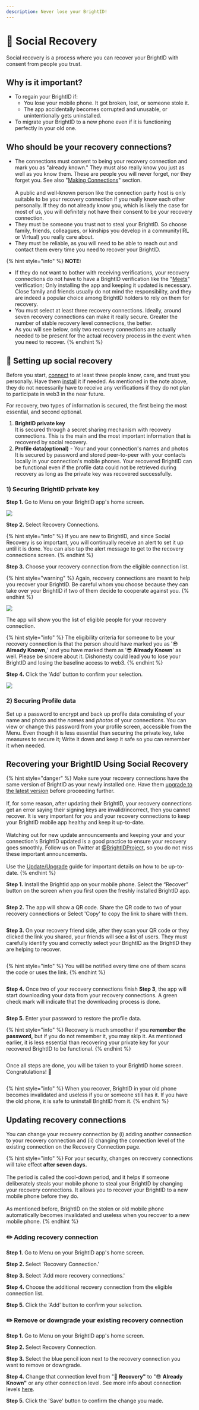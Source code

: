 ```yaml
---
description: Never lose your BrightID!
---
```


# 👯 Social Recovery

Social recovery is a process where you can recover your BrightID with consent from people you trust.

## **Why is it important?**

* To regain your BrightID if:
  * You lose your mobile phone. It got broken, lost, or someone stole it.
  * The app accidentally becomes corrupted and unusable, or unintentionally gets uninstalled.
* To migrate your BrightID to a new phone even if it is functioning perfectly in your old one.

## **Who should be your recovery connections?**

* The connections must consent to being your recovery connection and mark you as "already known." They must also really know you just as well as you know them. These are people you will never forget, nor they forget you. See also "[Making Connections](../../verifications/making-connections/)" section.\
  \
  A public and well-known person like the connection party host is only suitable to be your recovery connection if you really know each other personally. If they do not already know you, which is likely the case for most of us, you will definitely not have their consent to be your recovery connection.
* They must be someone you trust not to steal your BrightID. So choose family, friends, colleagues, or kinships you develop in a community(IRL or Virtual) you really care about.
* They must be reliable, as you will need to be able to reach out and contact them every time you need to recover your BrightID.

{% hint style="info" %}
**NOTE:**

* If they do not want to bother with receiving verifications, your recovery connections do not have to have a BrightID verification like the "[Meets](../../verifications/meets-verification/)" verification; Only installing the app and keeping it updated is necessary. Close family and friends usually do not mind the responsibility, and they are indeed a popular choice among BrightID holders to rely on them for recovery.
* You must select at least three recovery connections. Ideally, around seven recovery connections can make it really secure. Greater the number of stable recovery level connections, the better.
* As you will see below, only two recovery connections are actually needed to be present for the actual recovery process in the event when you need to recover.
{% endhint %}

## 🔐 Setting up social recovery

Before you start, [connect](../../verifications/making-connections/) to at least three people know, care, and trust you personally. Have them [install](../) it if needed. As mentioned in the note above, they do not necessarily have to receive any verifications if they do not plan to participate in web3 in the near future.

For recovery, two types of information is secured, the first being the most essential, and second optional.

1. **BrightID private key**\
   It is secured through a secret sharing mechanism with recovery connections. This is the main and the most important information that is recovered by social recovery.
2. **Profile data(optional)** - Your and your connection's names and photos\
   It is secured by password and stored peer-to-peer with your contacts locally in your connection's mobile phones. Your recovered BrightID can be functional even if the profile data could not be retrieved during recovery as long as the private key was recovered successfully.

### 1) Securing BrightID private key

**Step 1.** Go to Menu on your BrightID app's home screen.&#x20;

![](<../../.gitbook/assets/Social Recovery\_S1.png>)

**Step 2.** Select Recovery Connections.

{% hint style="info" %}
If you are new to BrightID, and since Social Recovery is so important, you will continually receive an alert to set it up until it is done. You can also tap the alert message to get to the recovery connections screen.
{% endhint %}

**Step 3.** Choose your recovery connection from the eligible connection list.&#x20;

{% hint style="warning" %}
Again, recovery connections are meant to help you recover your BrightID. Be careful whom you choose because they can take over your BrightID if two of them decide to cooperate against you.
{% endhint %}

![](<../../.gitbook/assets/Social Recovery\_S3.png>)

The app will show you the list of eligible people for your recovery connection.&#x20;

{% hint style="info" %}
The eligibility criteria for someone to be your recovery connection is that the person should have marked you as '😎 **Already Known,**' and you have marked them as '😎 **Already Known**' as well. Please be sincere about it. Dishonesty could lead you to lose your BrightID and losing the baseline access to web3.
{% endhint %}

**Step 4.** Click the 'Add' button to confirm your selection.

![](<../../.gitbook/assets/Social Recovery\_S4.png>)

### 2) Securing Profile data

Set up a password to encrypt and back up profile data consisting of your name and photo and the _names_ and _photos_ of your connections. You can view or change this password from your profile screen, accessible from the Menu. Even though it is less essential than securing the private key, take measures to secure it; Write it down and keep it safe so you can remember it when needed.

## Recovering your BrightID Using Social Recovery

{% hint style="danger" %}
Make sure your recovery connections have the same version of BrightID as your newly installed one. Have them [upgrade to the latest version](../update-upgrade.md) before proceeding further.\
\
If, for some reason, after updating their BrightID, your recovery connections get an error saying their signing keys are invalid/incorrect, then you cannot recover. It is very important for you and your recovery connections to keep your BrightID mobile app healthy and keep it up-to-date.\
\
Watching out for new update announcements and keeping your and your connection's BrightID updated is a good practice to ensure your recovery goes smoothly. Follow us on Twitter at [@BrightIDProject](https://twitter.com/BrightIDProject), so you do not miss these important announcements.\
\
Use the [Update/Upgrade](../update-upgrade.md) guide for important details on how to be up-to-date.
{% endhint %}

**Step 1.** Install the BrightId app on your mobile phone. Select the “Recover” button on the screen when you first open the freshly installed BrightID app.

<figure><img src="../../.gitbook/assets/Recovery w SR_S1.png" alt=""><figcaption></figcaption></figure>

**Step 2.** The app will show a QR code. Share the QR code to two of your recovery connections or Select 'Copy' to copy the link to share with them.&#x20;

<figure><img src="../../.gitbook/assets/Recovery w SR_S2 (2).png" alt=""><figcaption></figcaption></figure>

**Step 3.** On your recovery friend side, after they scan your QR code or they clicked the link you shared, your friends will see a list of users. They must carefully identify you and correctly select your BrightID as the BrightID they are helping to recover.

<figure><img src="../../.gitbook/assets/Recovery w SR_S3.png" alt=""><figcaption></figcaption></figure>

{% hint style="info" %}
You will be notified every time one of them scans the code or uses the link.&#x20;
{% endhint %}

<figure><img src="../../.gitbook/assets/Recovery w SR_S3_i (1).png" alt=""><figcaption></figcaption></figure>

**Step 4.** Once two of your recovery connections finish **Step 3**, the app will start downloading your data from your recovery connections. A green check mark will indicate that the downloading process is done.

<figure><img src="../../.gitbook/assets/Recovery w SR_S4.png" alt=""><figcaption></figcaption></figure>

**Step 5.** Enter your password to restore the profile data.

{% hint style="info" %}
Recovery is much smoother if you **remember the password,** but if you do not remember it, you may skip it. As mentioned earlier, it is less essential than recovering your private key for your recovered BrightID to be functional.
{% endhint %}

<figure><img src="../../.gitbook/assets/Recovery w SR_S5.png" alt=""><figcaption></figcaption></figure>

Once all steps are done, you will be taken to your BrightID home screen. Congratulations! 🎊

<figure><img src="../../.gitbook/assets/Recovery w SR_S6.png" alt=""><figcaption></figcaption></figure>

{% hint style="info" %}
When you recover, BrightID in your old phone becomes invalidated and useless if you or someone still has it. If you have the old phone, it is safe to uninstall BrightID from it.
{% endhint %}

## Updating recovery connections

You can change your recovery connection by (i) adding another connection to your recovery connection and (ii) changing the connection level of the existing connection on the Recovery Connection page.&#x20;

{% hint style="info" %}
For your security, changes on recovery connections will take effect **after seven days.**\
\
The period is called the cool-down period, and it helps if someone deliberately steals your mobile phone to steal your BrightID by changing your recovery connections. It allows you to recover your BrightID to a new mobile phone before they do.\
\
As mentioned before, BrightID on the stolen or old mobile phone automatically becomes invalidated and useless when you recover to a new mobile phone.
{% endhint %}

### ✏️ Adding recovery connection

**Step 1.** Go to Menu on your BrightID app's home screen.&#x20;

**Step 2.** Select 'Recovery Connection.'

**Step 3.** Select 'Add more recovery connections.'

**Step 4.** Choose the additional recovery connection from the eligible connection list.&#x20;

**Step 5.** Click the 'Add' button to confirm your selection.

### ✏️ Remove or downgrade your existing recovery connection

**Step 1.** Go to Menu on your BrightID app's home screen.&#x20;

**Step 2.** Select Recovery Connection.

**Step 3.** Select the blue pencil icon next to the recovery connection you want to remove or downgrade.

**Step 4.** Change that connection level from "🔐 **Recovery"** to "😎 **Already Known"** or any other connection level. See more info about connection levels [here](../../verifications/making-connections/connection-levels.md).

**Step 5.** Click the 'Save' button to confirm the change you made.

